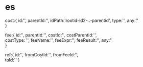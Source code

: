es
==
cost:{
	id:'',
	parentId:'',
	idPath:'rootid-id2-..-parentid',
	type:'',
	any:''	
}

fee:{
	id:'',
	parentId:'',
	costId:'',
	costParentId:'',	
	costType: '',
	feeName:'',
	feeExpr:'',
	feeResult:'',
	any:''	
}

ref:{
	id:'',
	fromCostId:'',
	fromFeeId:'',		
	toId:''	
}
